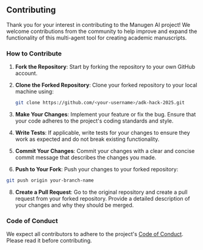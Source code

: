 ## Contributing

Thank you for your interest in contributing to the Manugen AI project!
We welcome contributions from the community to help improve and expand the functionality of this multi-agent tool for creating academic manuscripts.

### How to Contribute

1. **Fork the Repository**: Start by forking the repository to your own GitHub account.

1. **Clone the Forked Repository**: Clone your forked repository to your local machine using:

   ```bash
   git clone https://github.com/<your-username>/adk-hack-2025.git
   ```

1. **Make Your Changes**: Implement your feature or fix the bug. Ensure that your code adheres to the project's coding standards and style.

1. **Write Tests**: If applicable, write tests for your changes to ensure they work as expected and do not break existing functionality.

1. **Commit Your Changes**: Commit your changes with a clear and concise commit message that describes the changes you made.

1. **Push to Your Fork**: Push your changes to your forked repository:

```bash
git push origin your-branch-name
```

8. **Create a Pull Request**: Go to the original repository and create a pull request from your forked repository. Provide a detailed description of your changes and why they should be merged.

### Code of Conduct

We expect all contributors to adhere to the project's [Code of Conduct](CODE_OF_CONDUCT.md). Please read it before contributing.
